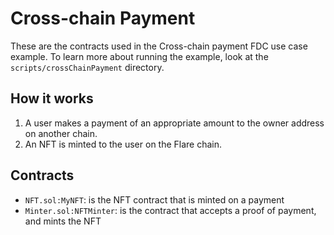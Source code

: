 # Cross-chain Payment

These are the contracts used in the Cross-chain payment FDC use case example.
To learn more about running the example, look at the `scripts/crossChainPayment` directory.

## How it works

1. A user makes a payment of an appropriate amount to the owner address on another chain.
2. An NFT is minted to the user on the Flare chain.

## Contracts

- `NFT.sol:MyNFT`: is the NFT contract that is minted on a payment
- `Minter.sol:NFTMinter`: is the contract that accepts a proof of payment, and mints the NFT
